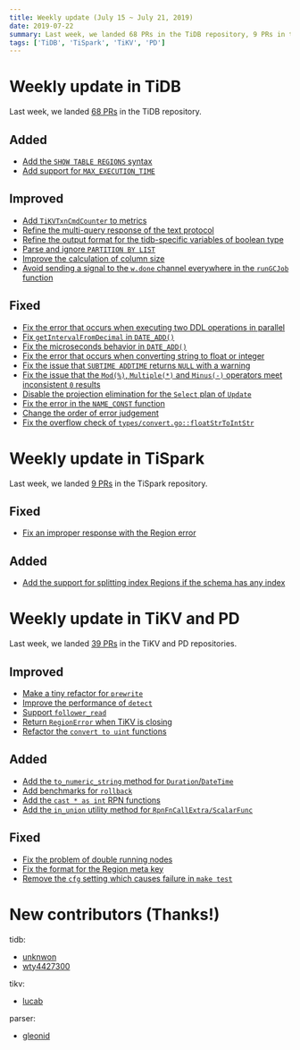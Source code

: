 ```yaml
---
title: Weekly update (July 15 ~ July 21, 2019)
date: 2019-07-22
summary: Last week, we landed 68 PRs in the TiDB repository, 9 PRs in the TiSpark repository, and 39 PRs in the TiKV and PD repositories.
tags: ['TiDB', 'TiSpark', 'TiKV', 'PD']
---
```


# Weekly update in TiDB

Last week, we landed [68 PRs](https://github.com/pingcap/tidb/pulls?utf8=%E2%9C%93&q=is%3Apr+is%3Amerged+merged%3A2019-07-15..2019-07-21+) in the TiDB repository.

## Added

- [Add the `SHOW TABLE REGIONS` syntax](https://github.com/pingcap/tidb/pull/10612)
- [Add support for `MAX_EXECUTION_TIME`](https://github.com/pingcap/tidb/pull/11026)

## Improved

- [Add `TiKVTxnCmdCounter` to metrics](https://github.com/pingcap/tidb/pull/11292)
- [Refine the multi-query response of the text protocol](https://github.com/pingcap/tidb/pull/11263)
- [Refine the output format for the tidb-specific variables of boolean type](https://github.com/pingcap/tidb/pull/11239)
- [Parse and ignore `PARTITION BY LIST`](https://github.com/pingcap/tidb/pull/11236)
- [Improve the calculation of column size](https://github.com/pingcap/tidb/pull/11091)
- [Avoid sending a signal to the `w.done` channel everywhere in the `runGCJob` function](https://github.com/pingcap/tidb/pull/11032)

## Fixed

- [Fix the error that occurs when executing two DDL operations in parallel](https://github.com/pingcap/tidb/pull/11341)
- [Fix `getIntervalFromDecimal` in `DATE_ADD()`](https://github.com/pingcap/tidb/pull/11297)
- [Fix the microseconds behavior in `DATE_ADD()`](https://github.com/pingcap/tidb/pull/11280)
- [Fix the error that occurs when converting string to float or integer](https://github.com/pingcap/tidb/pull/10861)
- [Fix the issue that `SUBTIME ADDTIME` returns `NULL` with a warning](https://github.com/pingcap/tidb/pull/11262)
- [Fix the issue that the `Mod(%)`, `Multiple(*)` and `Minus(-)` operators meet inconsistent `0` results](https://github.com/pingcap/tidb/pull/11251)
- [Disable the projection elimination for the `Select` plan of `Update`](https://github.com/pingcap/tidb/pull/10962)
- [Fix the error in the `NAME_CONST` function](https://github.com/pingcap/tidb/pull/11241)
- [Change the order of error judgement](https://github.com/pingcap/tidb/pull/11237)
- [Fix the overflow check of `types/convert.go::floatStrToIntStr`](https://github.com/pingcap/tidb/pull/11114)

# Weekly update in TiSpark

Last week, we landed [9 PRs](https://github.com/pingcap/tispark/pulls?utf8=%E2%9C%93&q=is%3Apr+is%3Amerged+merged%3A2019-07-15..2019-07-21+) in the TiSpark repository.

## Fixed

- [Fix an improper response with the Region error](https://github.com/pingcap/tispark/pull/922)

## Added

- [Add the support for splitting index Regions if the schema has any index](https://github.com/pingcap/tispark/pull/909)

# Weekly update in TiKV and PD

Last week, we landed [39 PRs](https://github.com/search?q=repo%3Atikv%2Ftikv+repo%3Apingcap%2Fpd+is%3Apr+is%3Amerged+merged%3A2019-07-15..2019-07-21&type=Issues) in the TiKV and PD repositories.

## Improved

- [Make a tiny refactor for `prewrite`](https://github.com/tikv/tikv/pull/5100)
- [Improve the performance of `detect`](https://github.com/tikv/tikv/pull/5079)
- [Support `follower_read`](https://github.com/tikv/tikv/pull/5051)
- [Return `RegionError` when TiKV is closing](https://github.com/tikv/tikv/pull/4818)
- [Refactor the `convert to uint` functions](https://github.com/tikv/tikv/pull/4987)

## Added

- [Add the `to_numeric_string` method for `Duration`/`DateTime`](https://github.com/tikv/tikv/pull/5006)
- [Add benchmarks for `rollback`](https://github.com/tikv/tikv/pull/4459)
- [Add the `cast * as int` RPN functions](https://github.com/tikv/tikv/pull/5099)
- [Add the `in_union` utility method for `RpnFnCallExtra/ScalarFunc`](https://github.com/tikv/tikv/pull/5090)

## Fixed

- [Fix the problem of double running nodes](https://github.com/tikv/tikv/pull/5080)
- [Fix the format for the Region meta key](https://github.com/pingcap/pd/pull/1627)
- [Remove the `cfg` setting which causes failure in `make test`](https://github.com/tikv/tikv/pull/5102)

# New contributors (Thanks!)

tidb:

- [unknwon](https://github.com/unknwon)
- [wty4427300](https://github.com/wty4427300)

tikv:

- [lucab](https://github.com/lucab)

parser:

- [gleonid](https://github.com/gleonid)
